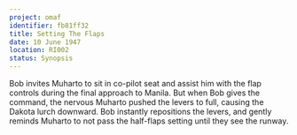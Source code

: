 ```yaml
---
project: omaf
identifier: fb81ff32
title: Setting The Flaps
date: 10 June 1947 
location: RI002
status: Synopsis
---
```


Bob invites Muharto to sit in co-pilot seat and assist him with the flap controls during the final approach to Manila. But when Bob gives the command, the nervous Muharto pushed the levers to full, causing the Dakota lurch downward. Bob instantly repositions the levers, and gently reminds Muharto to not pass the half-flaps setting until they see the runway. 